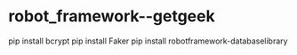 # robot_framework--getgeek

pip install bcrypt
pip install Faker
pip install robotframework-databaselibrary
